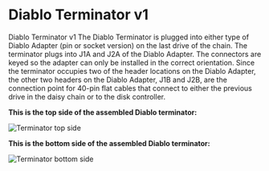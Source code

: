 # Diablo Terminator v1
Diablo Terminator v1
The Diablo Terminator is plugged into either type of Diablo Adapter (pin or socket version) on the last drive of the chain. The terminator plugs into J1A and J2A of the Diablo Adapter. The connectors are keyed so the adapter can only be installed in the correct orientation. 
Since the terminator occupies two of the header locations on the Diablo Adapter, the other two headers on the Diablo Adapter, J1B and J2B, are the connection point for 40-pin flat cables that connect to either the previous drive in the daisy chain or to the disk controller.
<p><b>This is the top side of the assembled Diablo terminator:</b></p>

![Terminator top side](https://github.com/user-attachments/assets/e1028503-aa35-4117-a9c8-d5de567acff1)

<p><b>This is the bottom side of the assembled Diablo terminator:</b></p>

![Terminator bottom side](https://github.com/user-attachments/assets/e6f6a4c8-37e5-4dc6-91fa-3a928b6d8249)
